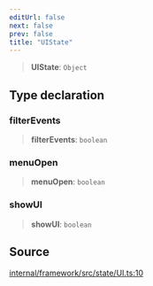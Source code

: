 ```yaml
---
editUrl: false
next: false
prev: false
title: "UIState"
---
```


> **UIState**: `Object`

## Type declaration

### filterEvents

> **filterEvents**: `boolean`

### menuOpen

> **menuOpen**: `boolean`

### showUI

> **showUI**: `boolean`

## Source

[internal/framework/src/state/UI.ts:10](https://github.com/nodenogg-in/alpha-p2p/blob/fd5f5c9/internal/framework/src/state/UI.ts#L10)

